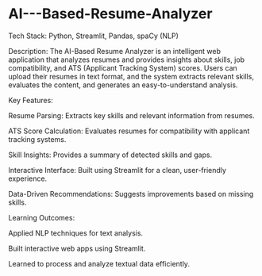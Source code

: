 # AI---Based-Resume-Analyzer

Tech Stack: Python, Streamlit, Pandas, spaCy (NLP)

Description:
The AI-Based Resume Analyzer is an intelligent web application that analyzes resumes and provides insights about skills, job compatibility, and ATS (Applicant Tracking System) scores. Users can upload their resumes in text format, and the system extracts relevant skills, evaluates the content, and generates an easy-to-understand analysis.

Key Features:

Resume Parsing: Extracts key skills and relevant information from resumes.

ATS Score Calculation: Evaluates resumes for compatibility with applicant tracking systems.

Skill Insights: Provides a summary of detected skills and gaps.

Interactive Interface: Built using Streamlit for a clean, user-friendly experience.

Data-Driven Recommendations: Suggests improvements based on missing skills.

Learning Outcomes:

Applied NLP techniques for text analysis.

Built interactive web apps using Streamlit.

Learned to process and analyze textual data efficiently.
